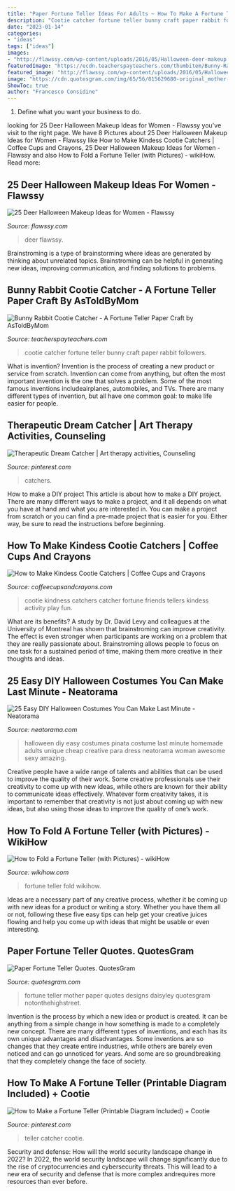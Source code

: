 ```yaml
---
title: "Paper Fortune Teller Ideas For Adults ~ How To Make A Fortune Teller (printable Diagram Included) + Cootie"
description: "Cootie catcher fortune teller bunny craft paper rabbit followers"
date: "2023-01-14"
categories:
- "ideas"
tags: ["ideas"]
images:
- "http://flawssy.com/wp-content/uploads/2016/05/Halloween-deer-makeup.jpg"
featuredImage: "https://ecdn.teacherspayteachers.com/thumbitem/Bunny-Rabbit-Cootie-Catcher-A-Fortune-Teller-Paper-Craft-5182861-1579943402/original-5182861-4.jpg"
featured_image: "http://flawssy.com/wp-content/uploads/2016/05/Halloween-deer-makeup.jpg"
image: "https://cdn.quotesgram.com/img/65/56/815629680-original_mother-s-day-fortune-teller.jpg"
ShowToc: true
author: "Francesco Considine"
---
```



1. Define what you want your business to do.

	

		
looking for 25 Deer Halloween Makeup Ideas for Women - Flawssy you've visit to the right page. We have 8 Pictures about 25 Deer Halloween Makeup Ideas for Women - Flawssy like How to Make Kindess Cootie Catchers | Coffee Cups and Crayons, 25 Deer Halloween Makeup Ideas for Women - Flawssy and also How to Fold a Fortune Teller (with Pictures) - wikiHow. Read more:
		
    
## 25 Deer Halloween Makeup Ideas For Women - Flawssy

<img loading=lazy src="http://flawssy.com/wp-content/uploads/2016/05/Halloween-deer-makeup.jpg" onerror="this.onerror=null;this.src='https://tse4.mm.bing.net/th?id=OIP.frP5TUtp2uDVT5YEPrI8FAHaJb&amp;pid=15.1';" alt="25 Deer Halloween Makeup Ideas for Women - Flawssy">

_Source: flawssy.com_

>deer flawssy. 

	

Brainstroming is a type of brainstorming where ideas are generated by thinking about unrelated topics. Brainstroming can be helpful in generating new ideas, improving communication, and finding solutions to problems.

    
## Bunny Rabbit Cootie Catcher - A Fortune Teller Paper Craft By AsToldByMom

<img loading=lazy src="https://ecdn.teacherspayteachers.com/thumbitem/Bunny-Rabbit-Cootie-Catcher-A-Fortune-Teller-Paper-Craft-5182861-1579943402/original-5182861-4.jpg" onerror="this.onerror=null;this.src='https://tse1.mm.bing.net/th?id=OIP.QRMZCqKtYhSRneOI_YUCeQAAAA&amp;pid=15.1';" alt="Bunny Rabbit Cootie Catcher - A Fortune Teller Paper Craft by AsToldByMom">

_Source: teacherspayteachers.com_

>cootie catcher fortune teller bunny craft paper rabbit followers. 

	

What is invention?
Invention is the process of creating a new product or service from scratch. Invention can come from anything, but often the most important invention is the one that solves a problem. Some of the most famous inventions includeairplanes, automobiles, and TVs. There are many different types of invention, but all have one common goal: to make life easier for people.

    
## Therapeutic Dream Catcher | Art Therapy Activities, Counseling

<img loading=lazy src="https://i.pinimg.com/originals/bf/c6/70/bfc670bfbd5f80ce2eee53daf895ddad.jpg" onerror="this.onerror=null;this.src='https://tse4.mm.bing.net/th?id=OIP.f0QRwnLeoqJSpSKsCoONuAHaKh&amp;pid=15.1';" alt="Therapeutic Dream Catcher | Art therapy activities, Counseling">

_Source: pinterest.com_

>catchers. 

	

How to make a DIY project
This article is about how to make a DIY project. There are many different ways to make a project, and it all depends on what you have at hand and what you are interested in. You can make a project from scratch or you can find a pre-made project that is easier for you. Either way, be sure to read the instructions before beginning.

    
## How To Make Kindess Cootie Catchers | Coffee Cups And Crayons

<img loading=lazy src="https://cdn.coffeecupsandcrayons.com/wp-content/uploads/2014/02/Make-a-Cootie-Catcher-Filled-with-Kindness-Ideas-682x1024.jpg" onerror="this.onerror=null;this.src='https://tse4.mm.bing.net/th?id=OIP.OBHNY-S_652-z748BYPBLwHaLH&amp;pid=15.1';" alt="How to Make Kindess Cootie Catchers | Coffee Cups and Crayons">

_Source: coffeecupsandcrayons.com_

>cootie kindness catchers catcher fortune friends tellers kindess activity play fun. 

	

What are its benefits?
A study by Dr. David Levy and colleagues at the University of Montreal has shown that brainstroming can improve creativity. The effect is even stronger when participants are working on a problem that they are really passionate about. Brainstroming allows people to focus on one task for a sustained period of time, making them more creative in their thoughts and ideas.

    
## 25 Easy DIY Halloween Costumes You Can Make Last Minute - Neatorama

<img loading=lazy src="http://uploads.neatorama.com/images/posts/887/76/76887/1414046123-4.jpg" onerror="this.onerror=null;this.src='https://tse4.mm.bing.net/th?id=OIP.cwaWbkSDpRpn5soc2hG9fQHaLc&amp;pid=15.1';" alt="25 Easy DIY Halloween Costumes You Can Make Last Minute - Neatorama">

_Source: neatorama.com_

>halloween diy easy costumes pinata costume last minute homemade adults unique cheap creative para dress neatorama woman awesome sexy amazing. 

	

Creative people have a wide range of talents and abilities that can be used to improve the quality of their work. Some creative professionals use their creativity to come up with new ideas, while others are known for their ability to communicate ideas effectively. Whatever form creativity takes, it is important to remember that creativity is not just about coming up with new ideas, but also using those ideas to improve the quality of one’s work.

    
## How To Fold A Fortune Teller (with Pictures) - WikiHow

<img loading=lazy src="http://www.wikihow.com/images/f/fe/Fold-a-Fortune-Teller-Step-8.jpg" onerror="this.onerror=null;this.src='https://tse4.mm.bing.net/th?id=OIP.tYE2b9DK1ys9JagCZsjoiAHaE7&amp;pid=15.1';" alt="How to Fold a Fortune Teller (with Pictures) - wikiHow">

_Source: wikihow.com_

>fortune teller fold wikihow. 

	

Ideas are a necessary part of any creative process, whether it be coming up with new ideas for a product or writing a story. Whether you have them all or not, following these five easy tips can help get your creative juices flowing and help you come up with ideas that might be usable or even interesting.

    
## Paper Fortune Teller Quotes. QuotesGram

<img loading=lazy src="https://cdn.quotesgram.com/img/65/56/815629680-original_mother-s-day-fortune-teller.jpg" onerror="this.onerror=null;this.src='https://tse4.mm.bing.net/th?id=OIP.3Orda7YP_bBxBG_y9Xs1lAHaHa&amp;pid=15.1';" alt="Paper Fortune Teller Quotes. QuotesGram">

_Source: quotesgram.com_

>fortune teller mother paper quotes designs daisyley quotesgram notonthehighstreet. 

	

Invention is the process by which a new idea or product is created. It can be anything from a simple change in how something is made to a completely new concept. There are many different types of inventions, and each has its own unique advantages and disadvantages. Some inventions are so changes that they create entire industries, while others are barely even noticed and can go unnoticed for years. And some are so groundbreaking that they completely change the face of society.

    
## How To Make A Fortune Teller (Printable Diagram Included) + Cootie

<img loading=lazy src="https://i.pinimg.com/736x/ec/af/a6/ecafa66dcd08c7f33c023f679a4c3597.jpg" onerror="this.onerror=null;this.src='https://tse2.mm.bing.net/th?id=OIP.B6FUv4HRATivV6guNdqDTQHaLH&amp;pid=15.1';" alt="How to Make a Fortune Teller (Printable Diagram Included) + Cootie">

_Source: pinterest.com_

>teller catcher cootie. 

	

Security and defense: How will the world security landscape change in 2022?
In 2022, the world security landscape will change significantly due to the rise of cryptocurrencies and cybersecurity threats. This will lead to a new era of security and defense that is more complex andrequires more resources than ever before.

